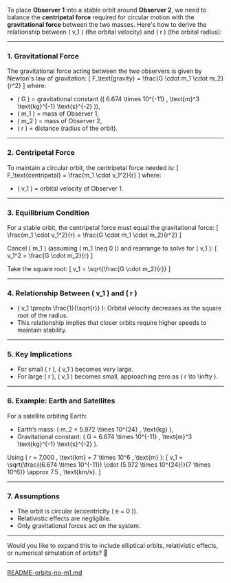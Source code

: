 To place **Observer 1** into a stable orbit around **Observer 2**, we need to balance the **centripetal force** required for circular motion with the **gravitational force** between the two masses. Here's how to derive the relationship between \( v_1 \) (the orbital velocity) and \( r \) (the orbital radius):

---

### **1. Gravitational Force**
The gravitational force acting between the two observers is given by Newton's law of gravitation:
\[
F_\text{gravity} = \frac{G \cdot m_1 \cdot m_2}{r^2}
\]
where:
- \( G \) = gravitational constant (\( 6.674 \times 10^{-11} \, \text{m}^3 \text{kg}^{-1} \text{s}^{-2} \)),
- \( m_1 \) = mass of Observer 1,
- \( m_2 \) = mass of Observer 2,
- \( r \) = distance (radius of the orbit).

---

### **2. Centripetal Force**
To maintain a circular orbit, the centripetal force needed is:
\[
F_\text{centripetal} = \frac{m_1 \cdot v_1^2}{r}
\]
where:
- \( v_1 \) = orbital velocity of Observer 1.

---

### **3. Equilibrium Condition**
For a stable orbit, the centripetal force must equal the gravitational force:
\[
\frac{m_1 \cdot v_1^2}{r} = \frac{G \cdot m_1 \cdot m_2}{r^2}
\]

Cancel \( m_1 \) (assuming \( m_1 \neq 0 \)) and rearrange to solve for \( v_1 \):
\[
v_1^2 = \frac{G \cdot m_2}{r}
\]

Take the square root:
\[
v_1 = \sqrt{\frac{G \cdot m_2}{r}}
\]

---

### **4. Relationship Between \( v_1 \) and \( r \)**
- \( v_1 \propto \frac{1}{\sqrt{r}} \): Orbital velocity decreases as the square root of the radius.
- This relationship implies that closer orbits require higher speeds to maintain stability.

---

### **5. Key Implications**
- For small \( r \), \( v_1 \) becomes very large.
- For large \( r \), \( v_1 \) becomes small, approaching zero as \( r \to \infty \).

---

### **6. Example: Earth and Satellites**
For a satellite orbiting Earth:
- Earth’s mass: \( m_2 = 5.972 \times 10^{24} \, \text{kg} \),
- Gravitational constant: \( G = 6.674 \times 10^{-11} \, \text{m}^3 \text{kg}^{-1} \text{s}^{-2} \).

Using \( r = 7,000 \, \text{km} = 7 \times 10^6 \, \text{m} \):
\[
v_1 = \sqrt{\frac{(6.674 \times 10^{-11}) \cdot (5.972 \times 10^{24})}{7 \times 10^6}} \approx 7.5 \, \text{km/s}.
\]

---

### **7. Assumptions**
- The orbit is circular (eccentricity \( e = 0 \)).
- Relativistic effects are negligible.
- Only gravitational forces act on the system.

---

Would you like to expand this to include elliptical orbits, relativistic effects, or numerical simulation of orbits? 🚀


---

[README-orbits-no-m1.md](https://t2m.io/P3YuMEs)
